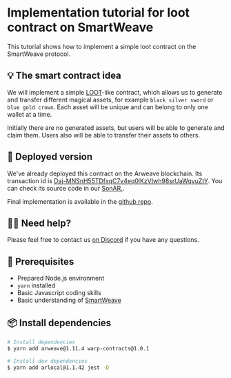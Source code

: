 # Implementation tutorial for loot contract on SmartWeave

This tutorial shows how to implement a simple loot contract on the SmartWeave protocol.

## 💡 The smart contract idea

We will implement a simple [LOOT](https://www.lootproject.com/)-like contract, which allows us to generate and transfer different magical assets, for example `black silver sword` or `blue gold crown`. Each asset will be unique and can belong to only one wallet at a time.

Initially there are no generated assets, but users will be able to generate and claim them.
Users also will be able to transfer their assets to others.

## 🚀 Deployed version

We've already deployed this contract on the Arweave blockchain. Its transaction id is [Daj-MNSnH55TDfxqC7v4eq0lKzVIwh98srUaWqyuZtY](https://sonar.warp.cc/#/app/contract/Daj-MNSnH55TDfxqC7v4eq0lKzVIwh98srUaWqyuZtY). You can check its source code in our [SonAR.](https://sonar.warp.cc/#/app/contract/Daj-MNSnH55TDfxqC7v4eq0lKzVIwh98srUaWqyuZtY#code).

Final implementation is available in the [github repo](https://github.com/warp-contracts/academy/tree/main/warp-academy-loot).

## 🙋‍♂️ Need help?

Please feel free to contact us [on Discord](https://redstone.finance/discord) if you have any questions.

## 🧰 Prerequisites

- Prepared Node.js environment
- `yarn` installed
- Basic Javascript coding skills
- Basic understanding of [SmartWeave](https://www.npmjs.com/package/warp-contracts)

## 📦 Install dependencies

```bash
# Install dependencies
$ yarn add arweave@1.11.4 warp-contracts@1.0.1

# Install dev dependencies
$ yarn add arlocal@1.1.42 jest -D
```
